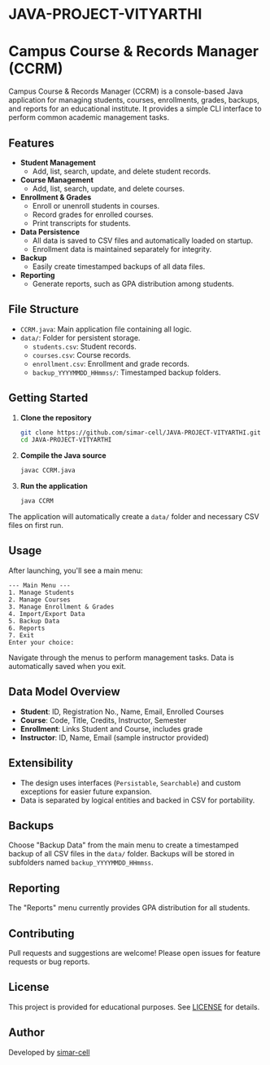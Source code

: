 # JAVA-PROJECT-VITYARTHI
# Campus Course & Records Manager (CCRM)

Campus Course & Records Manager (CCRM) is a console-based Java application for managing students, courses, enrollments, grades, backups, and reports for an educational institute. It provides a simple CLI interface to perform common academic management tasks.

## Features

- **Student Management**
  - Add, list, search, update, and delete student records.
- **Course Management**
  - Add, list, search, update, and delete courses.
- **Enrollment & Grades**
  - Enroll or unenroll students in courses.
  - Record grades for enrolled courses.
  - Print transcripts for students.
- **Data Persistence**
  - All data is saved to CSV files and automatically loaded on startup.
  - Enrollment data is maintained separately for integrity.
- **Backup**
  - Easily create timestamped backups of all data files.
- **Reporting**
  - Generate reports, such as GPA distribution among students.

## File Structure

- `CCRM.java`: Main application file containing all logic.
- `data/`: Folder for persistent storage.
  - `students.csv`: Student records.
  - `courses.csv`: Course records.
  - `enrollment.csv`: Enrollment and grade records.
  - `backup_YYYYMMDD_HHmmss/`: Timestamped backup folders.

## Getting Started

1. **Clone the repository**
   ```bash
   git clone https://github.com/simar-cell/JAVA-PROJECT-VITYARTHI.git
   cd JAVA-PROJECT-VITYARTHI
   ```

2. **Compile the Java source**
   ```bash
   javac CCRM.java
   ```

3. **Run the application**
   ```bash
   java CCRM
   ```

The application will automatically create a `data/` folder and necessary CSV files on first run.

## Usage

After launching, you'll see a main menu:

```
--- Main Menu ---
1. Manage Students
2. Manage Courses
3. Manage Enrollment & Grades
4. Import/Export Data
5. Backup Data
6. Reports
7. Exit
Enter your choice:
```

Navigate through the menus to perform management tasks. Data is automatically saved when you exit.

## Data Model Overview

- **Student**: ID, Registration No., Name, Email, Enrolled Courses
- **Course**: Code, Title, Credits, Instructor, Semester
- **Enrollment**: Links Student and Course, includes grade
- **Instructor**: ID, Name, Email (sample instructor provided)

## Extensibility

- The design uses interfaces (`Persistable`, `Searchable`) and custom exceptions for easier future expansion.
- Data is separated by logical entities and backed in CSV for portability.

## Backups

Choose "Backup Data" from the main menu to create a timestamped backup of all CSV files in the `data/` folder. Backups will be stored in subfolders named `backup_YYYYMMDD_HHmmss`.

## Reporting

The "Reports" menu currently provides GPA distribution for all students.

## Contributing

Pull requests and suggestions are welcome! Please open issues for feature requests or bug reports.

## License

This project is provided for educational purposes. See [LICENSE](LICENSE) for details.

## Author

Developed by [simar-cell](https://github.com/simar-cell)
